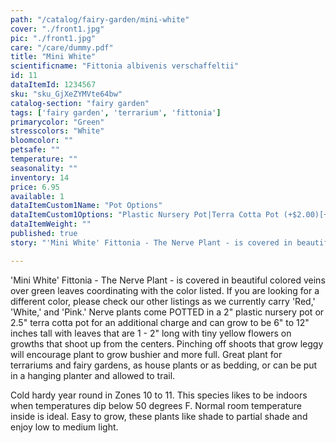 ```yaml
---
path: "/catalog/fairy-garden/mini-white"
cover: "./front1.jpg"
pic: "./front1.jpg"
care: "/care/dummy.pdf"
title: "Mini White"
scientificname: "Fittonia albivenis verschaffeltii"
id: 11 
dataItemId: 1234567
sku: "sku_GjXeZYMVte64bw"
catalog-section: "fairy garden"
tags: ['fairy garden', 'terrarium', 'fittonia']
primarycolor: "Green"
stresscolors: "White"
bloomcolor: ""
petsafe: ""
temperature: ""
seasonality: ""
inventory: 14
price: 6.95
available: 1
dataItemCustom1Name: "Pot Options"
dataItemCustom1Options: "Plastic Nursery Pot|Terra Cotta Pot (+$2.00)[+2]"
dataItemWeight: ""
published: true
story: "'Mini White' Fittonia - The Nerve Plant - is covered in beautiful colored veins over green leaves."

---
```

'Mini White' Fittonia - The Nerve Plant - is covered in beautiful colored veins over green leaves coordinating with the color listed. If you are looking for a different color, please check our other listings as we currently carry 'Red,' 'White,' and 'Pink.' Nerve plants come POTTED in a 2" plastic nursery pot or 2.5" terra cotta pot for an additional charge and can grow to be 6" to 12" inches tall with leaves that are 1 - 2" long with tiny yellow flowers on growths that shoot up from the centers. Pinching off shoots that grow leggy will encourage plant to grow bushier and more full. Great plant for terrariums and fairy gardens, as house plants or as bedding, or can be put in a hanging planter and allowed to trail.

Cold hardy year round in Zones 10 to 11. This species likes to be indoors when temperatures dip below 50 degrees F. Normal room temperature inside is ideal. Easy to grow, these plants like shade to partial shade and enjoy low to medium light.
